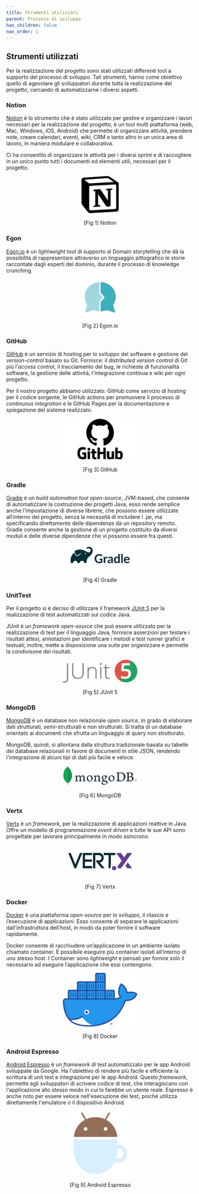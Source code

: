 ```yaml
---
title: Strumenti utilizzati
parent: Processo di sviluppo
has_children: false
nav_order: 1
---
```


## Strumenti utilizzati

Per la realizzazione del progetto sono stati utilizzati differenti tool a supporto del processo di sviluppo. Tali strumenti, hanno come obiettivo quello di agevolare gli sviluppatori durante tutta la realizzazione del progetto, cercando di automatizzarne i diversi aspetti.

### Notion
[Notion](https://www.notion.so/) è lo strumento che è stato utilizzato per gestire e organizzare i lavori necessari per la realizzazione del progetto, è un tool multi piattaforma (web, Mac, Windows, iOS, Android) che permette di organizzare attività, prendere note, creare calendari, eventi, wiki, CRM e tanto altro in un unica area di lavoro, in maniera modulare e collaborativa.

Ci ha consentito di organizzare le attività per i diversi sprint e di raccogliere in un unico punto tutti i documenti ed elementi utili, necessari per il progetto.

<div align="center">
<img src="img/notion_icon.png" width="100" height="100" alt="icona notion" id="fig1">
 <p align="center">[Fig 1] Notion</p>
</div>

### Egon

[Egon.io](https://egon.io/) è un _lightweight tool_ di supporto al Domain storytelling che dà la possibilità di rappresentare attraverso un linguaggio pittografico le storie raccontate dagli esperti del dominio, durante il processo di knowledge crunching.

<div align="center">
<img src="img/egon_icon.png" width="100" height="100" alt="icona egon" id="fig2">
 <p align="center">[Fig 2] Egon.io</p>
</div>

### GitHub 

[GitHub](https://github.com/) è un servizio di hosting per lo sviluppo del software e gestione del _version-control_ basato su Git. Fornisce: il _distributed version control_ di Git più l'_access control_, il tracciamento dei bug, le richieste di funzionalità software, la gestione delle attività, l'integrazione continua e wiki per ogni progetto.

Per il nostro progetto abbiamo utilizzato: GitHub come servizio di hosting per il codice sorgente, le GitHub actions per promuovere il processo di _continuous integration_ e le GitHub Pages per la documentazione e spiegazione del sistema realizzato.

<div align="center">
<img src="img/github_icon.png" width="200" alt="icona github" id="fig3">
 <p align="center">[Fig 3] GitHub</p>
</div>

### Gradle

[Gradle](https://gradle.org/) è un _build automation tool open-source_, JVM-based, che consente di automatizzare la costruzione dei progetti Java; esso rende semplice anche l’impostazione di diverse librerie, che possono essere utilizzate all’interno del progetto, senza la necessità di includere i .jar, ma specificando direttamente delle dipendenze da un repository remoto. Gradle consente anche la gestione di un progetto costituito da diversi moduli e delle diverse dipendenze che vi possono essere fra questi.

<div align="center">
<img src="img/gradle_icon.png" width="200" alt="icona gradle" id="fig4">
 <p align="center">[Fig 4] Gradle</p>
</div>

### UnitTest

Per il progetto si è deciso di utilizzare il framework [JUnit 5](https://junit.org/junit5/) per la realizzazione di test automatizzati sul codice Java.

JUnit è un _framework open-source_ che può essere utilizzato per la realizzazione di test per il linguaggio Java, fornisce asserzioni per testare i risultati attesi, annotazioni per identificare i metodi e test runner grafici e testuali; inoltre, mette a disposizione una suite per organizzare e permette la condivisone dei risultati. 

<div align="center">
<img src="img/junit_icon.png" width="200" alt="icona junit" id="fig5">
 <p align="center">[Fig 5] JUnit 5</p>
</div>

### MongoDB

[MongoDB](https://www.mongodb.com/) è un database non relazionale _open source_, in grado di elaborare dati strutturati, semi-strutturati e non strutturati. Si tratta di un database orientato ai documenti che sfrutta un linguaggio di query non strutturato.

MongoDB, quindi, si allontana dalla struttura tradizionale basata su tabelle dei database relazionali in favore di documenti in stile JSON, rendendo l'integrazione di alcuni tipi di dati più facile e veloce.

<div align="center">
<img src="img/mongo_icon.png" width="200" alt="icona gmongodb" id="fig6">
 <p align="center">[Fig 6] MongoDB</p>
</div>

### Vertx 

[Vertx](https://vertx.io/) è un _framework_, per la realizzazione di applicazioni reattive in Java. Offre un modello di programmazione _event driven_ e tutte le sue API sono progettate per lavorare principalmente in modo asincrono.

<div align="center">
<img src="img/vertx_icon.png" width="200" alt="icona vertx" id="fig7">
 <p align="center">[Fig 7] Vertx</p>
</div>

### Docker
[Docker](https://www.docker.com/) è una piattaforma _open-source_ per lo sviluppo, il rilascio e l’esecuzione di applicazioni. Esso consente di separare le applicazioni dall'infrastruttura dell’host, in modo da poter fornire il software rapidamente.

Docker consente di racchiudere un’applicazione in un ambiente isolato chiamato container. È possibile eseguire più container isolati all’interno di uno stesso host. I Container sono _lightweight_ e pensati per fornire solo il necessario ad eseguire l’applicazione che essi contengono.

<div align="center">
<img src="img/docker_icon.png" width="200" alt="icona docker" id="fig8">
<p align="center">[Fig 8] Docker</p>
</div>

### Android Espresso
[Android Espresso](https://developer.android.com/training/testing/espresso) è un _framework_ di test automatizzato per le app Android sviluppate da Google. Ha l'obiettivo di rendere più facile e efficiente la scrittura di unit test e integrazione per le app Android. Questo _framework_, permette agli sviluppatori di scrivere codice di test, che interagiscano con l'applicazione allo stesso modo in cui lo farebbe un utente reale. Espresso è anche noto per essere veloce nell'esecuzione dei test, poiché utilizza direttamente l'emulatore o il dispositivo Android.

<div align="center">
<img src="img/espresso.png" width="150" alt="icona android espresso" id="fig9">
 <p align="center">[Fig 9] Android Espresso</p>
</div>
